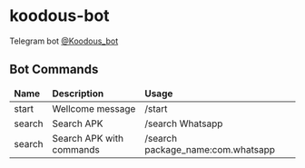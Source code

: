 # koodous-bot
Telegram bot [@Koodous_bot](https://telegram.me/koodous_bot)

Bot Commands
------------
<table>
  <thead>
    <tr>
      <td><strong>Name</strong></td>
      <td><strong>Description</strong></td>
      <td><strong>Usage</strong></td>
    </tr>
  </thead>
  <tbody>
    <tr>
      <td>start</td>
      <td>Wellcome message</td>
      <td>/start</td>
    </tr>
    <tr>
      <td>search</td>
      <td>Search APK</td>
      <td>/search Whatsapp</td>
    </tr>
    <tr>
      <td>search</td>
      <td>Search APK with commands</td>
      <td>/search package_name:com.whatsapp</td>
    </tr>
  </tbody>
</table>
